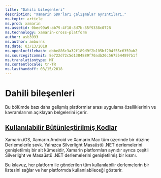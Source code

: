 ```yaml
---
title: "Dahili bileşenleri"
description: "Xamarin SDK'ları çalışmalar ayrıntıları."
ms.topic: article
ms.prod: xamarin
ms.assetid: 0bec99a9-ab79-4f10-8d7b-35f9338c0728
ms.technology: xamarin-cross-platform
author: asb3993
ms.author: amburns
ms.date: 03/13/2018
ms.openlocfilehash: ebbe886c3a32f189d9f2b105bf204f55c6359ab2
ms.sourcegitcommit: 8e722d72c5d1384889f70adb26c5675544897b1f
ms.translationtype: MT
ms.contentlocale: tr-TR
ms.lasthandoff: 03/15/2018
---
```

# <a name="internals"></a>Dahili bileşenleri

Bu bölümde bazı daha gelişmiş platformlar arası uygulama özelliklerinin ve kavramlarının açıklayan belgelerini içerir.


## <a name="available-assembliescross-platforminternalsavailable-assembliesmd"></a>[Kullanılabilir Bütünleştirilmiş Kodlar](~/cross-platform/internals/available-assemblies.md)

Xamarin.iOS, Xamarin.Android ve Xamarin.Mac tüm üzerinde bir düzine Derlemelerle sevk. Yalnızca Silverlight Masaüstü .NET derlemelerini genişletilmiş bir alt kümesidir, Xamarin platformları aynıdır ayrıca çeşitli Silverlight ve Masaüstü .NET derlemelerini genişletilmiş bir kısmı.

Bu kılavuz, her platform ile gönderilen tüm kullanılabilir derlemelerin bir listesini sağlar ve her platformda kullanılabileceği gösterir.



